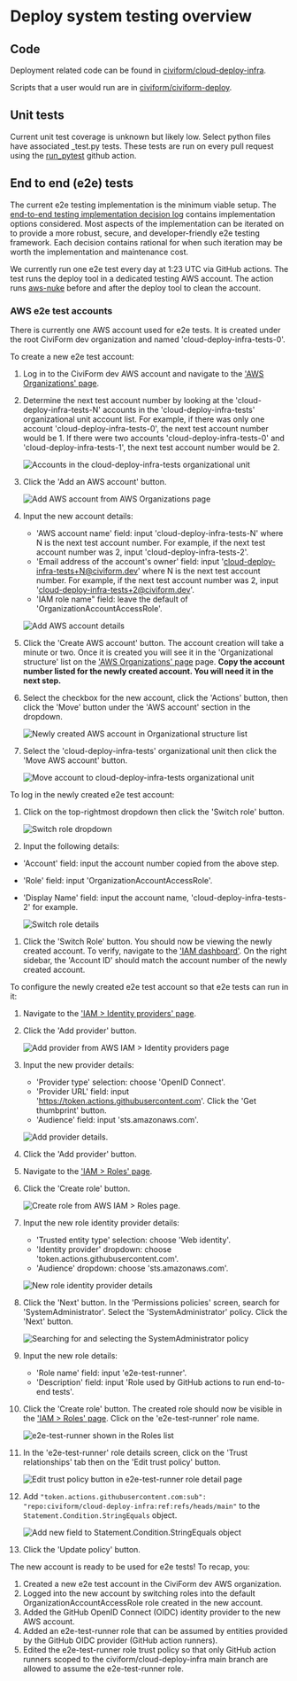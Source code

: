 # Deploy system testing overview

## Code

Deployment related code can be found in
[civiform/cloud-deploy-infra](https://github.com/civiform/cloud-deploy-infra).

Scripts that a user would run are in
[civiform/civiform-deploy](https://github.com/civiform/civiform-deploy).

## Unit tests

Current unit test coverage is unknown but likely low. Select python files have
associated \_test.py tests. These tests are run on every pull request using the
[run_pytest](https://github.com/civiform/cloud-deploy-infra/blob/main/.github/workflows/run_pytest.yaml)
github action.

## End to end (e2e) tests

The current e2e testing implementation is the minimum viable setup. The
[end-to-end testing implementation decision
log](https://docs.google.com/document/d/1y1IFnuorFIsGJggMwJdLgAHtGMGPr9XDd8AdXH5VAlw/edit?usp=sharing)
contains implementation options considered. Most aspects of the implementation
can be iterated on to provide a more robust, secure, and developer-friendly e2e
testing framework. Each decision contains rational for when such iteration may
be worth the implementation and maintenance cost.

We currently run one e2e test every day at 1:23 UTC via GitHub actions. The
test runs the deploy tool in a dedicated testing AWS account. The action runs
[aws-nuke](https://github.com/rebuy-de/aws-nuke) before and after the deploy
tool to clean the account.

### AWS e2e test accounts

There is currently one AWS account used for e2e tests. It is created under the
root CiviForm dev organization and named 'cloud-deploy-infra-tests-0'.

To create a new e2e test account: 

1. Log in to the CiviForm dev AWS account and navigate to the ['AWS
   Organizations'
   page](https://us-east-1.console.aws.amazon.com/organizations/v2/home/root).

1. Determine the next test account number by looking at the
   'cloud-deploy-infra-tests-N' accounts in the 'cloud-deploy-infra-tests'
   organizational unit account list. For example, if there was only one account
   'cloud-deploy-infra-tests-0', the next test account number would be 1. If
   there were two accounts 'cloud-deploy-infra-tests-0' and
   'cloud-deploy-infra-tests-1', the next test account number would be 2.

	![Accounts in the cloud-deploy-infra-tests organizational
	unit](../../../.gitbook/assets/account-list.png)

1. Click the 'Add an AWS account' button.

	![Add AWS account from AWS Organizations
	page](../../../.gitbook/assets/add-account.png)

1. Input the new account details:

   - 'AWS account name' field: input 'cloud-deploy-infra-tests-N' where N is
	 the next test account number.  For example, if the next test account
	 number was 2, input 'cloud-deploy-infra-tests-2'.
   - 'Email address of the account's owner' field: input
	 'cloud-deploy-infra-tests+N@civiform.dev' where N is the next test account
	 number. For example, if the next test account number was 2, input
	 'cloud-deploy-infra-tests+2@civiform.dev'.
   - 'IAM role name" field: leave the default of
	 'OrganizationAccountAccessRole'.
	
	![Add AWS account
	details](../../../.gitbook/assets/add-account-details.png)

1. Click the 'Create AWS account' button. The account creation will take a
minute or two. Once it is created you will see it in the 'Organizational
structure' list on the ['AWS Organizations'
page](https://us-east-1.console.aws.amazon.com/organizations/v2/home/root)
page. **Copy the account number listed for the newly created account. You will
need it in the next step.**

1. Select the checkbox for the new account, click the 'Actions' button, then
click the 'Move' button under the 'AWS account' section in the dropdown.

	![Newly created AWS account in Organizational structure
	list](../../../.gitbook/assets/new-account-in-list.png)

1. Select the 'cloud-deploy-infra-tests' organizational unit then click the
'Move AWS account' button.

	![Move account to cloud-deploy-infra-tests organizational
	unit](../../../.gitbook/assets/move-account.png)

To log in the newly created e2e test account:

1. Click on the top-rightmost dropdown then click the 'Switch role' button.

	![Switch role dropdown](../../../.gitbook/assets/switch-role.png)

1. Input the following details:

  - 'Account' field: input the account number copied from the above step.
  - 'Role' field: input 'OrganizationAccountAccessRole'.
  - 'Display Name' field: input the account name, 'cloud-deploy-infra-tests-2'
	for example.

	![Switch role details](../../../.gitbook/assets/switch-role-details.png)

1. Click the 'Switch Role' button.  You should now be viewing the newly created
account. To verify, navigate to the ['IAM
dashboard'](https://us-east-1.console.aws.amazon.com/iamv2/home?region=us-east-1#/home).
On the right sidebar, the 'Account ID' should match the account number of the
newly created account.

To configure the newly created e2e test account so that e2e tests can run in
it:

1. Navigate to the ['IAM > Identity providers'
page](https://us-east-1.console.aws.amazon.com/iamv2/home?region=us-east-1#/identity_providers).

1. Click the 'Add provider' button.

	![Add provider from AWS IAM > Identity providers
	page](../../../.gitbook/assets/add-identity-provider.png)

1. Input the new provider details:

	- 'Provider type' selection: choose 'OpenID Connect'.
	- 'Provider URL' field: input
	  'https://token.actions.githubusercontent.com'. Click the 'Get thumbprint'
	  button.
	- 'Audience' field: input 'sts.amazonaws.com'.

	![Add provider
	details](../../../.gitbook/assets/add-identity-provider-details.png).

1. Click the 'Add provider' button.
1. Navigate to the ['IAM > Roles'
page](https://us-east-1.console.aws.amazon.com/iamv2/home?region=us-east-1#/roles).

1. Click the 'Create role' button.

	![Create role from AWS IAM > Roles
	page](../../../.gitbook/assets/add-role.png).

1. Input the new role identity provider details:

	- 'Trusted entity type' selection: choose 'Web identity'.
	- 'Identity provider' dropdown: choose
	  'token.actions.githubusercontent.com'.
	- 'Audience' dropdown: choose 'sts.amazonaws.com'.

	![New role identity provider
	details](../../../.gitbook/assets/add-role-details-provider.png)

1. Click the 'Next' button. In the 'Permissions policies' screen, search for
'SystemAdministrator'. Select the 'SystemAdministrator' policy. Click the
'Next' button.

	![Searching for and selecting the SystemAdministrator
	policy](../../../.gitbook/assets/add-role-details-policies.png)

1. Input the  new role details:

	- 'Role name' field: input 'e2e-test-runner'.
	- 'Description' field: input 'Role used by GitHub actions to run end-to-end
	  tests'.

1. Click the 'Create role' button. The created role should now be visible in
the ['IAM > Roles'
page](https://us-east-1.console.aws.amazon.com/iamv2/home?region=us-east-1#/roles).
Click on the 'e2e-test-runner' role name.

	![e2e-test-runner shown in the Roles
	list](../../../.gitbook/assets/role-in-list.png)

1. In the 'e2e-test-runner' role details screen, click on the 'Trust
relationships' tab then on the 'Edit trust policy' button.

	![Edit trust policy button in e2e-test-runner role detail
	page](../../../.gitbook/assets/edit-trust-policy.png)

1. Add `"token.actions.githubusercontent.com:sub":
"repo:civiform/cloud-deploy-infra:ref:refs/heads/main"` to the
`Statement.Condition.StringEquals` object.

	![Add new field to Statement.Condition.StringEquals
	object](../../../.gitbook/assets/edit-trust-policy-details.png)

1. Click the 'Update policy' button.

The new account is ready to be used for e2e tests!  To recap, you:

1. Created a new e2e test account in the CiviForm dev AWS organization.
1. Logged into the new account by switching roles into the default
OrganizationAccountAccessRole role created in the new account.
1. Added the GitHub OpenID Connect (OIDC) identity provider to the new AWS
account.
1. Added an e2e-test-runner role that can be assumed by entities provided by
the GitHub OIDC provider (GitHub action runners).
1. Edited the e2e-test-runner role trust policy so that only GitHub action
runners scoped to the civiform/cloud-deploy-infra main branch are allowed to
assume the e2e-test-runner role.
